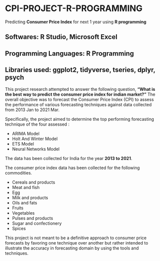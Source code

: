 # CPI-PROJECT-R-PROGRAMMING

Predicting **Consumer Price Index** for next 1 year using **R programming**

## Softwares: R Studio, Microsoft Excel

## Programming Languages: R Programming

## Libraries used: ggplot2, tidyverse, tseries, dplyr, psych

This project research attempted to answer the following question, **“What is the best way to predict the consumer price index for indian market?”** The overall objective was to forecast the Consumer Price Index (CPI) to assess the performance of various forecasting techniques against data collected from 2013 Jan to 2021 Mar.

Specifically, the project aimed to determine the top performing forecasting technique of the four assessed :

- ARIMA Model
- Holt And Winter Model
- ETS Model
- Neural Networks Model

The data has been collected for India for the year **2013 to 2021**.

The consumer price index data has been collected for the following commodities.

- Cereals and products
- Meat and fish
- Egg
- Milk and products
- Oils and fats
- Fruits
- Vegetables
- Pulses and products
- Sugar and confectionery
- Spices

This project is not meant to be a definitive approach to consumer price forecasts by favoring one technique over another but rather intended to illustrate the accuracy in forecasting domain by using the tools and techniques.

